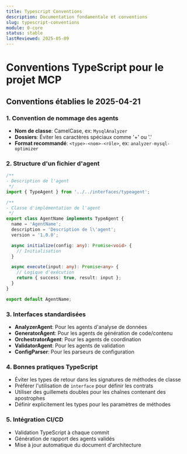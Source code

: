 ```yaml
---
title: Typescript Conventions
description: Documentation fondamentale et conventions
slug: typescript-conventions
module: 0-core
status: stable
lastReviewed: 2025-05-09
---
```


# Conventions TypeScript pour le projet MCP


## Conventions établies le 2025-04-21


### 1. Convention de nommage des agents


- **Nom de classe**: CamelCase, ex: `MysqlAnalyzer`
- **Dossiers**: Éviter les caractères spéciaux comme '+' ou '.'
- **Format recommandé**: `<type>-<nom>-<rôle>`, ex: `analyzer-mysql-optimizer`

### 2. Structure d'un fichier d'agent


```typescript
/**
- Description de l'agent
 */
import { TypeAgent } from '../../interfaces/typeagent';

/**
- Classe d'implémentation de l'agent
 */
export class AgentName implements TypeAgent {
  name = 'AgentName';
  description = 'Description de l\'agent';
  version = '1.0.0';

  async initialize(config: any): Promise<void> {
    // Initialisation
  }

  async execute(input: any): Promise<any> {
    // Logique d'exécution
    return { success: true, result: input };
  }
}

export default AgentName;
```

### 3. Interfaces standardisées


- **AnalyzerAgent**: Pour les agents d'analyse de données
- **GeneratorAgent**: Pour les agents de génération de code/contenu
- **OrchestratorAgent**: Pour les agents de coordination
- **ValidatorAgent**: Pour les agents de validation
- **ConfigParser**: Pour les parseurs de configuration

### 4. Bonnes pratiques TypeScript


- Éviter les types de retour dans les signatures de méthodes de classe
- Préférer l'utilisation de `interface` pour définir les contrats
- Utiliser des guillemets doubles pour les chaînes contenant des apostrophes
- Définir explicitement les types pour les paramètres de méthodes

### 5. Intégration CI/CD


- Validation TypeScript à chaque commit
- Génération de rapport des agents validés
- Mise à jour automatique du document d'architecture

